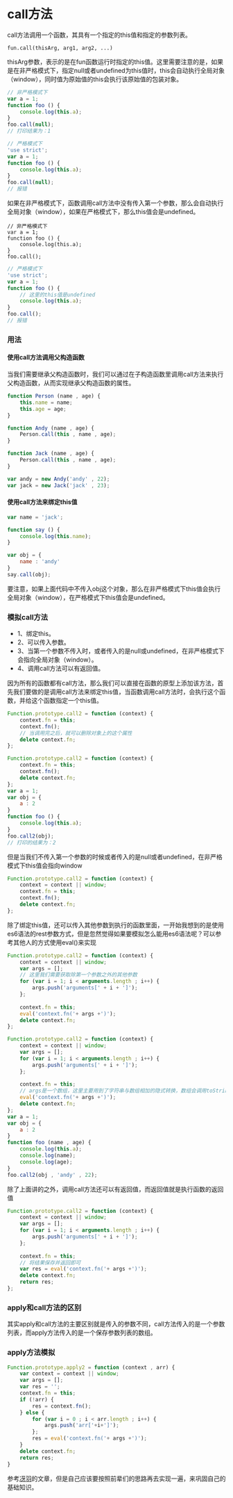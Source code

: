 # call方法
call方法调用一个函数，其具有一个指定的this值和指定的参数列表。

```
fun.call(thisArg, arg1, arg2, ...)
```
thisArg参数，表示的是在fun函数运行时指定的this值。这里需要注意的是，如果是在非严格模式下，指定null或者undefined为this值时，this会自动执行全局对象（window），同时值为原始值的this会执行该原始值的包装对象。

```javascript
// 非严格模式下
var a = 1;
function foo () {
    console.log(this.a);
}
foo.call(null);
// 打印结果为：1
```

```javascript
// 严格模式下
'use strict';
var a = 1;
function foo () {
    console.log(this.a);
}
foo.call(null);
// 报错
```
如果在非严格模式下，函数调用call方法中没有传入第一个参数，那么会自动执行全局对象（window），如果在严格模式下，那么this值会是undefined。

```
// 非严格模式下
var a = 1;
function foo () {
    console.log(this.a);
}
foo.call();
```
```javascript
// 严格模式下
'use strict';
var a = 1;
function foo () {
    // 这里的this值是undefined
    console.log(this.a);
}
foo.call();
// 报错
```
### 用法
#### 使用call方法调用父构造函数
当我们需要继承父构造函数时，我们可以通过在子构造函数里调用call方法来执行父构造函数，从而实现继承父构造函数的属性。

```javascript
function Person (name , age) {
    this.name = name;
    this.age = age;
}

function Andy (name , age) {
    Person.call(this , name , age);
}

function Jack (name , age) {
    Person.call(this , name , age);
}

var andy = new Andy('andy' , 22);
var jack = new Jack('jack' , 23);
```
#### 使用call方法来绑定this值

```javascript
var name = 'jack';

function say () {
    console.log(this.name);
}

var obj = {
    name : 'andy'
}
say.call(obj);
```
要注意，如果上面代码中不传入obj这个对象，那么在非严格模式下this值会执行全局对象（window），在严格模式下this值会是undefined。
### 模拟call方法
- 1、绑定this。
- 2、可以传入参数。
- 3、当第一个参数不传入时，或者传入的是null或undefined，在非严格模式下会指向全局对象（window）。
- 4、调用call方法可以有返回值。

因为所有的函数都有call方法，那么我们可以直接在函数的原型上添加该方法，首先我们要做的是调用call方法来绑定this值，当函数调用call方法时，会执行这个函数，并给这个函数指定一个this值。

```javascript
Function.prototype.call2 = function (context) {
    context.fn = this;
    context.fn();
    // 当调用完之后，就可以删除对象上的这个属性
    delete context.fn;
};

```

```javascript
Function.prototype.call2 = function (context) {
    context.fn = this;
    context.fn();
    delete context.fn;
};
var a = 1;
var obj = {
    a : 2
}
function foo () {
    console.log(this.a);
}
foo.call2(obj);
// 打印的结果为：2
```
但是当我们不传入第一个参数的时候或者传入的是null或者undefined，在非严格模式下this值会指向window
```javascript
Function.prototype.call2 = function (context) {
    context = context || window;
    context.fn = this;
    context.fn();
    delete context.fn;
};
```
除了绑定this值，还可以传入其他参数到执行的函数里面，一开始我想到的是使用es6语法的rest参数方式，但是忽然觉得如果要模拟怎么能用es6语法呢？可以参考其他人的方式使用eval()来实现

```javascript
Function.prototype.call2 = function (context) {
    context = context || window;
    var args = [];
    // 这里我们需要获取除第一个参数之外的其他参数
    for (var i = 1; i < arguments.length ; i++) {
        args.push('arguments[' + i + ']');
    };
    
    context.fn = this;
    eval('context.fn('+ args +')');
    delete context.fn;
};
```

```javascript
Function.prototype.call2 = function (context) {
    context = context || window;
    var args = [];
    for (var i = 1; i < arguments.length ; i++) {
        args.push('arguments[' + i + ']');
    };
    
    context.fn = this;
    // args是一个数组，这里主要用到了字符串与数组相加的隐式转换，数组会调用toString()方法转为字符串，如果是使用数组的join()方法来将数组转为字符串，会报错。
    eval('context.fn('+ args +')');
    delete context.fn;
};
var a = 1;
var obj = {
    a : 2
}
function foo (name , age) {
    console.log(this.a);
    console.log(name);
    console.log(age);
}
foo.call2(obj , 'andy' , 22);
```
除了上面讲的之外，调用call方法还可以有返回值，而返回值就是执行函数的返回值

```javascript
Function.prototype.call2 = function (context) {
    context = context || window;
    var args = [];
    for (var i = 1; i < arguments.length ; i++) {
        args.push('arguments[' + i + ']');
    };
    
    context.fn = this;
    // 将结果保存并返回即可
    var res = eval('context.fn('+ args +')');
    delete context.fn;
    return res;
};
```
### apply和call方法的区别
其实apply和call方法的主要区别就是传入的参数不同，call方法传入的是一个参数列表，而apply方法传入的是一个保存参数列表的数组。
### apply方法模拟

```javascript
Function.prototype.apply2 = function (context , arr) {
    var context = context || window;
    var args = [];
    var res = '';
    context.fn = this;
    if (!arr) {
        res = context.fn();
    } else {
        for (var i = 0 ; i < arr.length ; i++) {
            args.push('arr['+i+']');
        };
        res = eval('context.fn('+ args +')');
    }
    delete context.fn;
    return res;
}

```
参考[冴羽](https://github.com/mqyqingfeng/Blog/issues/11)的文章，但是自己应该要按照前辈们的思路再去实现一遍，来巩固自己的基础知识。